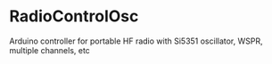 # RadioControlOsc
Arduino controller for portable HF radio with Si5351 oscillator, WSPR, multiple channels, etc
